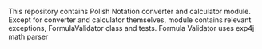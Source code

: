 This repository contains Polish Notation converter and calculator module.
Except for converter and calculator themselves, module contains relevant exceptions, FormulaValidator class and tests.
Formula Validator uses exp4j math parser
